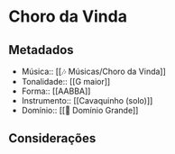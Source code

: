 # Choro da Vinda

## Metadados
- Música:: [[🎶 Músicas/Choro da Vinda]]
- Tonalidade:: [[G maior]]
- Forma:: [[AABBA]]
- Instrumento:: [[Cavaquinho (solo)]]
- Domínio:: [[💪 Domínio Grande]]

## Considerações
